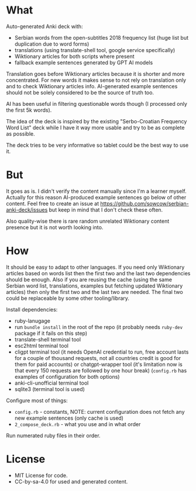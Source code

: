 # What

Auto-generated Anki deck with:
- Serbian words from the open-subtitles 2018 frequency list (huge list but duplication due to word forms)
- translations (using translate-shell tool, google service specifically)
- Wiktionary articles for both scripts where present
- fallback example sentences generated by GPT AI models

Translation goes before Wiktionary articles because it is shorter and more concentrated.
For new words it makes sense to not rely on translation only and to check Wiktionary articles info.
AI-generated example sentences should not be solely considered to be the source of truth too.

AI has been useful in filtering questionable words though (I processed only the first 5k words).

The idea of the deck is inspired by the existing "Serbo-Croatian Frequency Word List" deck
while I have it way more usable and try to be as complete as possible.

The deck tries to be very informative so tablet could be the best way to use it.

# But

It goes as is.
I didn't verify the content manually since I'm a learner myself.
Actually for this reason AI-produced example sentences go below of other content.
Feel free to create an issue at https://github.com/sowcow/serbian-anki-deck/issues but keep in mind that I don't check these often.

Also quality-wise there is rare random unrelated Wiktionary content presence but it is not worth looking into.

# How

It should be easy to adapt to other languages.
If you need only Wiktionary articles based on words list then the first two and the last two dependencies should be enough.
Also if you are reusing the cache (using the same Serbian word list, translations, examples but fetching updated Wiktionary articles) then only the first two and the last two are needed.
The final two could be replaceable by some other tooling/library.

Install dependencies:
- ruby-lanugage
- run `bundle install` in the root of the repo (it probably needs `ruby-dev` package if it fails on this step)
- translate-shell terminal tool
- esc2html terminal tool
- cligpt terminal tool (it needs OpenAI credential to run, free account lasts for a couple of thousand requests, not all countries credit is good for them for paid accounts)
  or chatgpt-wrapper tool (it's limitation now is that every 150 requests are followed by one hour break)
  (`config.rb` has examples of configuration for both options)
- anki-cli-unofficial terminal tool
- sqlite3 (terminal tool is used)

Configure most of things:
- `config.rb` - constants, NOTE: current configuration does not fetch any new example sentences (only cache is used)
- `2_compose_deck.rb` - what you use and in what order

Run numerated ruby files in their order.

# License

- MIT License for code.
- CC-by-sa-4.0 for used and generated content.
